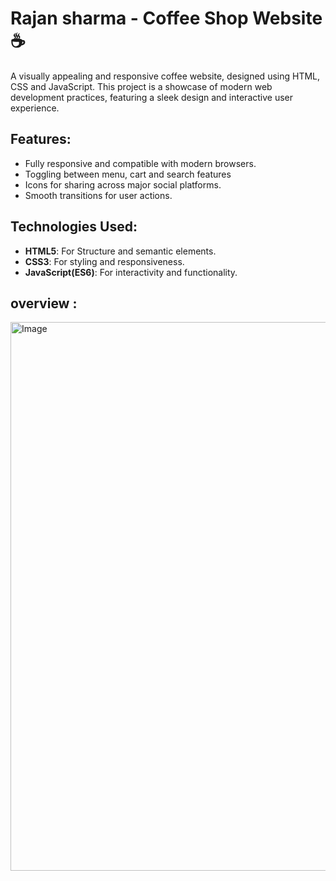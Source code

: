 # Rajan sharma  - Coffee Shop Website ☕

A visually appealing and responsive coffee website, designed using HTML, CSS and JavaScript. This project is a showcase of modern web development practices, featuring a sleek design and interactive user experience.

## Features:  
- Fully responsive and compatible with modern browsers.
- Toggling between menu, cart and search features
- Icons for sharing across major social platforms.
- Smooth transitions for user actions.

## Technologies Used:  
- **HTML5**: For Structure and semantic elements.  
- **CSS3**: For styling and responsiveness.  
- **JavaScript(ES6)**: For interactivity and functionality.
## overview :


<img width="1733" height="878" alt="Image" src="https://github.com/user-attachments/assets/2a51cfb7-a794-452b-a1af-14896a69f36c" />
